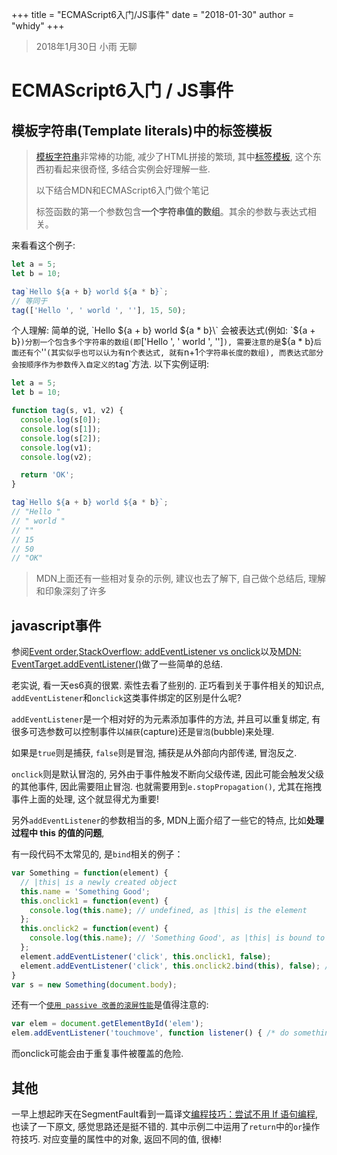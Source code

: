 +++
title = "ECMAScript6入门/JS事件"
date = "2018-01-30"
author = "whidy"
+++
> 2018年1月30日 小雨 无聊

# ECMAScript6入门 / JS事件

## 模板字符串(Template literals)中的标签模板

> [模板字符串](https://developer.mozilla.org/zh-CN/docs/Web/JavaScript/Reference/template_strings)非常棒的功能, 减少了HTML拼接的繁琐, 其中[标签模板](http://es6.ruanyifeng.com/?search=%E8%A7%A3%E6%9E%84&x=10&y=8#docs/string#%E6%A0%87%E7%AD%BE%E6%A8%A1%E6%9D%BF), 这个东西初看起来很奇怪, 多结合实例会好理解一些.
>
> 以下结合MDN和ECMAScript6入门做个笔记
>
> 标签函数的第一个参数包含**一个字符串值的数组**。其余的参数与表达式相关。

来看看这个例子:

```javascript
let a = 5;
let b = 10;

tag`Hello ${a + b} world ${a * b}`;
// 等同于
tag(['Hello ', ' world ', ''], 15, 50);
```

个人理解: 简单的说, \`Hello ${a + b} world ${a * b}\` 会被表达式(例如: `${a + b}`)分割一个包含多个字符串的数组(即`['Hello ', ' world ', '']`), 需要注意的是`${a * b}`后面还有个`''`(其实似乎也可以认为有`n`个表达式, 就有`n+1`个字符串长度的数组), 而表达式部分会按顺序作为参数传入自定义的`tag`方法. 以下实例证明:

```javascript
let a = 5;
let b = 10;

function tag(s, v1, v2) {
  console.log(s[0]);
  console.log(s[1]);
  console.log(s[2]);
  console.log(v1);
  console.log(v2);

  return 'OK';
}

tag`Hello ${a + b} world ${a * b}`;
// "Hello "
// " world "
// ""
// 15
// 50
// "OK"
```

> MDN上面还有一些相对复杂的示例, 建议也去了解下, 自己做个总结后, 理解和印象深刻了许多

## javascript事件

参阅[Event order](https://www.quirksmode.org/js/events_order.html),[StackOverflow: addEventListener vs onclick](https://stackoverflow.com/questions/6348494/addeventlistener-vs-onclick)以及[MDN: EventTarget.addEventListener()](https://developer.mozilla.org/zh-CN/docs/Web/API/EventTarget/addEventListener)做了一些简单的总结.

老实说, 看一天es6真的很累. 索性去看了些别的. 正巧看到关于事件相关的知识点, `addEventListener`和`onclick`这类事件绑定的区别是什么呢?

`addEventListener`是一个相对好的为元素添加事件的方法, 并且可以重复绑定, 有很多可选参数可以控制事件以`捕获`(capture)还是`冒泡`(bubble)来处理.

如果是`true`则是捕获, `false`则是冒泡, 捕获是从外部向内部传递, 冒泡反之.

`onclick`则是默认冒泡的, 另外由于事件触发不断向父级传递, 因此可能会触发父级的其他事件, 因此需要阻止冒泡. 也就需要用到`e.stopPropagation()`, 尤其在拖拽事件上面的处理, 这个就显得尤为重要!

另外`addEventListener`的参数相当的多, MDN上面介绍了一些它的特点, 比如**处理过程中 this 的值的问题**,

有一段代码不太常见的, 是`bind`相关的例子：

```javascript
var Something = function(element) {
  // |this| is a newly created object
  this.name = 'Something Good';
  this.onclick1 = function(event) {
    console.log(this.name); // undefined, as |this| is the element
  };
  this.onclick2 = function(event) {
    console.log(this.name); // 'Something Good', as |this| is bound to newly created object
  };
  element.addEventListener('click', this.onclick1, false);
  element.addEventListener('click', this.onclick2.bind(this), false); // Trick
}
var s = new Something(document.body);
```

还有一个[`使用 passive 改善的滚屏性能`](https://developers.google.com/web/updates/2016/06/passive-event-listeners)是值得注意的:

```javascript
var elem = document.getElementById('elem'); 
elem.addEventListener('touchmove', function listener() { /* do something */ }, { passive: true });
```

而onclick可能会由于重复事件被覆盖的危险.

## 其他

一早上想起昨天在SegmentFault看到一篇译文[编程技巧：尝试不用 If 语句编程](https://segmentfault.com/a/1190000013036227), 也读了一下原文, 感觉思路还是挺不错的. 其中示例二中运用了`return`中的`or`操作符技巧. 对应变量的属性中的对象, 返回不同的值, 很棒!
